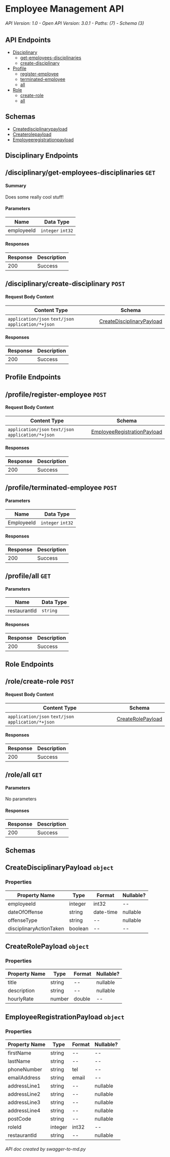 # Employee Management API
###### API Version: 1.0 - Open API Version: 3.0.1 - Paths: (7) - Schema (3)
## API Endpoints
* [Disciplinary](#disciplinary)
	* [get-employees-disciplinaries](#/disciplinary/get-employees-disciplinaries)
	* [create-disciplinary](#/disciplinary/create-disciplinary)
* [Profile](#profile)
	* [register-employee](#/profile/register-employee)
	* [terminated-employee](#/profile/terminated-employee)
	* [all](#/profile/all)
* [Role](#role)
	* [create-role](#/role/create-role)
	* [all](#/role/all)
## Schemas
* [Createdisciplinarypayload](#CreateDisciplinaryPayload)
* [Createrolepayload](#CreateRolePayload)
* [Employeeregistrationpayload](#EmployeeRegistrationPayload)
## <a name="disciplinary"></a> Disciplinary Endpoints
## <a name="/disciplinary/get-employees-disciplinaries"></a>/disciplinary/get-employees-disciplinaries `GET` 
#### Summary
Does some really cool stuff!
#### Parameters
| Name | Data Type |
|------|--------|
| employeeId | `integer` `int32` |
#### Responses
| Response | Description |
|----------|-------------|
| 200 | Success

## <a name="/disciplinary/create-disciplinary"></a>/disciplinary/create-disciplinary `POST` 
#### Request Body Content
| Content Type | Schema |
|--------------|--------|
| `application/json` `text/json` `application/*+json` | [CreateDisciplinaryPayload](#CreateDisciplinaryPayload)
#### Responses
| Response | Description |
|----------|-------------|
| 200 | Success

## <a name="profile"></a> Profile Endpoints
## <a name="/profile/register-employee"></a>/profile/register-employee `POST` 
#### Request Body Content
| Content Type | Schema |
|--------------|--------|
| `application/json` `text/json` `application/*+json` | [EmployeeRegistrationPayload](#EmployeeRegistrationPayload)
#### Responses
| Response | Description |
|----------|-------------|
| 200 | Success

## <a name="/profile/terminated-employee"></a>/profile/terminated-employee `POST` 
#### Parameters
| Name | Data Type |
|------|--------|
| EmployeeId | `integer` `int32` |
#### Responses
| Response | Description |
|----------|-------------|
| 200 | Success

## <a name="/profile/all"></a>/profile/all `GET` 
#### Parameters
| Name | Data Type |
|------|--------|
| restaurantId | `string` |
#### Responses
| Response | Description |
|----------|-------------|
| 200 | Success

## <a name="role"></a> Role Endpoints
## <a name="/role/create-role"></a>/role/create-role `POST` 
#### Request Body Content
| Content Type | Schema |
|--------------|--------|
| `application/json` `text/json` `application/*+json` | [CreateRolePayload](#CreateRolePayload)
#### Responses
| Response | Description |
|----------|-------------|
| 200 | Success

## <a name="/role/all"></a>/role/all `GET` 
#### Parameters
No parameters
#### Responses
| Response | Description |
|----------|-------------|
| 200 | Success

## Schemas
## <a name="CreateDisciplinaryPayload"></a>CreateDisciplinaryPayload `object`
### Properties
| Property Name | Type | Format | Nullable? |
|---------------|------|--------|----------|
| employeeId | integer | int32 | -- |
| dateOfOffense | string | date-time | nullable |
| offenseType | string | -- | nullable |
| disciplinaryActionTaken | boolean | -- | -- |
## <a name="CreateRolePayload"></a>CreateRolePayload `object`
### Properties
| Property Name | Type | Format | Nullable? |
|---------------|------|--------|----------|
| title | string | -- | nullable |
| description | string | -- | nullable |
| hourlyRate | number | double | -- |
## <a name="EmployeeRegistrationPayload"></a>EmployeeRegistrationPayload `object`
### Properties
| Property Name | Type | Format | Nullable? |
|---------------|------|--------|----------|
| firstName | string | -- | -- |
| lastName | string | -- | -- |
| phoneNumber | string | tel | -- |
| emailAddress | string | email | -- |
| addressLine1 | string | -- | nullable |
| addressLine2 | string | -- | nullable |
| addressLine3 | string | -- | nullable |
| addressLine4 | string | -- | nullable |
| postCode | string | -- | nullable |
| roleId | integer | int32 | -- |
| restaurantId | string | -- | nullable |

###### API doc created by swagger-to-md.py
